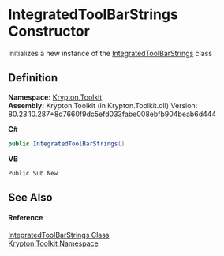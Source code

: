 # IntegratedToolBarStrings Constructor


Initializes a new instance of the <a href="76a5fa9c-c00e-516d-cc0a-256c4c05730c.md">IntegratedToolBarStrings</a> class



## Definition
**Namespace:** <a href="79d2eac2-21f4-54ff-7552-b20c33c30600.md">Krypton.Toolkit</a>  
**Assembly:** Krypton.Toolkit (in Krypton.Toolkit.dll) Version: 80.23.10.287+8d7660f9dc5efd033fabe008ebfb904beab6d444

**C#**
``` C#
public IntegratedToolBarStrings()
```
**VB**
``` VB
Public Sub New
```



## See Also


#### Reference
<a href="76a5fa9c-c00e-516d-cc0a-256c4c05730c.md">IntegratedToolBarStrings Class</a>  
<a href="79d2eac2-21f4-54ff-7552-b20c33c30600.md">Krypton.Toolkit Namespace</a>  
